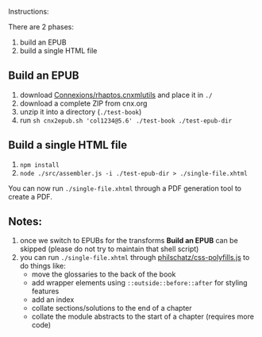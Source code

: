 

Instructions:

There are 2 phases:

1. build an EPUB
1. build a single HTML file

## Build an EPUB

1. download [Connexions/rhaptos.cnxmlutils](https://github.com/Connexions/rhaptos.cnxmlutils) and place it in `./`
1. download a complete ZIP from cnx.org
1. unzip it into a directory (`./test-book`)
1. run `sh cnx2epub.sh 'col1234@5.6' ./test-book ./test-epub-dir`

## Build a single HTML file

1. `npm install`
1. `node ./src/assembler.js -i ./test-epub-dir > ./single-file.xhtml`

You can now run `./single-file.xhtml` through a PDF generation tool to create a PDF.

## Notes:

1. once we switch to EPUBs for the transforms **Build an EPUB** can be skipped (please do not try to maintain that shell script)
1. you can run `./single-file.xhtml` through [philschatz/css-polyfills.js](https://github.com/philschatz/css-polyfills.js) to do things like:
     - move the glossaries to the back of the book
     - add wrapper elements using `::outside::before::after` for styling features
     - add an index
     - collate sections/solutions to the end of a chapter
     - collate the module abstracts to the start of a chapter (requires more code)

